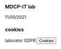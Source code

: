 

### MDCP-IT lab



11/05/2021
### cookies

<script> document.cookie = "session=test GDPR";
  document.cookie = "favorite_task=collect Data";
  function alertCookie() { alert(document.cookie); } </script>
<body> laborator GDPR <button onclick="alertCookie()">Cookies</button> </body>
